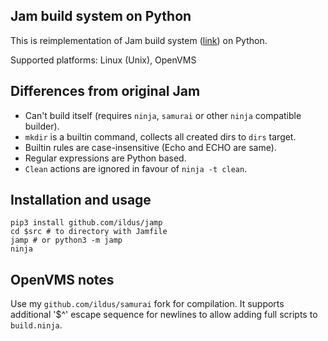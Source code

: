 Jam build system on Python
--------------------------

This is reimplementation of Jam build system
([link](https://swarm.workshop.perforce.com/projects/perforce_software-jam))
on Python.

Supported platforms: Linux (Unix), OpenVMS

Differences from original Jam
-----------------------------

* Can't build itself (requires `ninja`, `samurai` or other `ninja` compatible builder).
* `mkdir` is a builtin command, collects all created dirs to `dirs` target.
* Builtin rules are case-insensitive (Echo and ECHO are same).
* Regular expressions are Python based.
* `Clean` actions are ignored in favour of `ninja -t clean`.

Installation and usage
-----------------------

    pip3 install github.com/ildus/jamp
    cd $src # to directory with Jamfile
    jamp # or python3 -m jamp
    ninja

OpenVMS notes
---------------

Use my `github.com/ildus/samurai` fork for compilation. It supports additional '$^' escape
sequence for newlines to allow adding full scripts to `build.ninja`.
